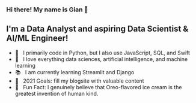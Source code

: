 ### Hi there! My name is Gian 👋

## I'm a Data Analyst and aspiring Data Scientist & AI/ML Engineer!
- 🐍 &nbsp; I primarily code in Python, but I also use JavaScript, SQL, and Swift
- 🤖 &nbsp; I love everything data sciences, artificial intelligence, and machine learning
- 📚 &nbsp; I am currently learning Streamlit and Django
- 🥅 &nbsp; 2021 Goals: fill my blogsite with valuable content
- 🍦 &nbsp; Fun Fact: I genuinely believe that Oreo-flavored ice cream is the greatest invention of human kind.
